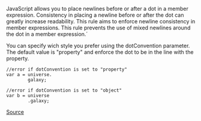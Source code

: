 JavaScript allows you to place newlines before or after a dot in a member expression.
Consistency in placing a newline before or after the dot can greatly increase readability.
This rule aims to enforce newline consistency in member expressions. This rule prevents the use of mixed newlines around the dot in a member expression.´

You can specify wich style you prefer using the dotConvention parameter.
The default value is "property" and enforce the dot to be in the line with the property.

```
//error if dotConvention is set to "property"
var a = universe.
		galaxy;

//error if dotConvention is set to "object"		
var b = universe
		.galaxy;

```

[Source](http://eslint.org/docs/rules/dot-location)
